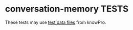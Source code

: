 # conversation-memory TESTS

These tests may use [test data files](../../../knowPro/test/data/) from knowPro.
